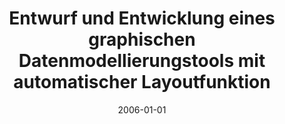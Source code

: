 ---
abstract: ''
authors:
- Mario Bernhart
date: '2006-01-01'
featured: false
publication_types:
- '7'
publishDate: '2006-01-01'
title: Entwurf und Entwicklung eines graphischen Datenmodellierungstools mit automatischer
  Layoutfunktion
url_pdf: ''
---